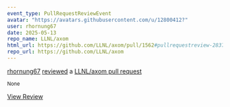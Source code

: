 ```yaml
---
event_type: PullRequestReviewEvent
avatar: "https://avatars.githubusercontent.com/u/12800412?"
user: rhornung67
date: 2025-05-13
repo_name: LLNL/axom
html_url: https://github.com/LLNL/axom/pull/1562#pullrequestreview-2837191991
repo_url: https://github.com/LLNL/axom
---
```


<a href='https://github.com/rhornung67' target='_blank'>rhornung67</a> <a href='https://github.com/LLNL/axom/pull/1562#pullrequestreview-2837191991' target='_blank'>reviewed</a> a <a href='https://github.com/LLNL/axom/pull/1562' target='_blank'>LLNL/axom pull request</a>

<small>None</small>

<a href='https://github.com/LLNL/axom/pull/1562#pullrequestreview-2837191991' target='_blank'>View Review</a>